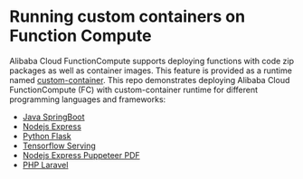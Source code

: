 # Running custom containers on Function Compute

Alibaba Cloud FunctionCompute supports deploying functions with code zip packages as well as container images. This feature is provided as a runtime named [custom-container](https://www.alibabacloud.com/help/doc-detail/179368.htm).
This repo demonstrates deploying Alibaba Cloud FunctionCompute (FC) with custom-container runtime for different programming languages and frameworks:

* [Java SpringBoot](java-springboot/)
* [Nodejs Express](nodejs-express/)
* [Python Flask](python-flask/)
* [Tensorflow Serving](tensorflow-serving/)
* [Nodejs Express Puppeteer PDF](puppeteer-pdf/)
* [PHP Laravel](php-laravel/)
